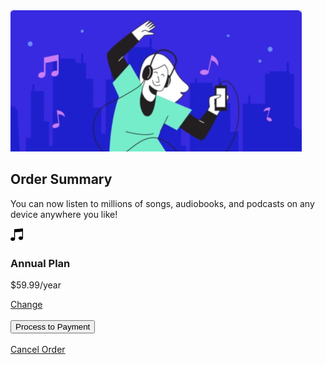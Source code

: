 <!DOCTYPE html>
<html lang="en" dir="ltr">

<head>
  <meta charset="utf-8">
  <title>Apple Music</title>
  <link rel="stylesheet" href="styles.css">
</head>

<body>
  <div class="Container">
    <div class="top">
      <img class="top-pic" src="screenshot_1.png" alt="top pic">
    </div>
    <div class="text">
      <h2>Order Summary</h2>
      <p class="text1">You can now listen to millions of songs, audiobooks, and podcasts on any
        device anywhere you like!</p>
  </div>
  <div class="box">
  <img width="20px" class="music-imagine" src="music.png" alt="music">
  <h3>Annual Plan</h3>
  <p class="money">$59.99/year</p>
  <a class="change"href="https://developer.mozilla.org/en-US/docs/Web/CSS/CSS_Box_Alignment">Change</a>
  </div>
  <br height="16px">
  <div class="payment">
    <button class="button" type="button" name="Process to payment">Process to Payment</button>
  </div>
  <br>
  <a class="theend" href="https://www.frontendmentor.io/solutions/order-summary-card-using-bootstrap-Pz5ThUU0F">Cancel Order</a>
  </div>
</body>

</html>
